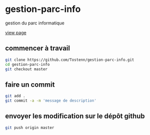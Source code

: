 # gestion-parc-info
gestion du parc informatique

[view page](https://tostenn.github.io/gestion-parc-info/)
## commencer à travail

```bash
git clone https://github.com/Tostenn/gestion-parc-info.git
cd gestion-parc-info
git checkout master
```

## faire un commit
```bash
git add .
git commit -a -m 'message de description'
```

## envoyer les modification sur le dépôt github
```bash
git push origin master
```
